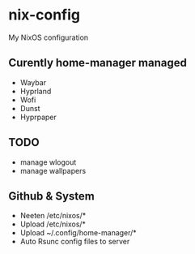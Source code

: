 # nix-config
My NixOS configuration

Curently home-manager managed
-----------------------------

- Waybar
- Hyprland
- Wofi
- Dunst
- Hyprpaper

TODO
----
- manage wlogout
- manage wallpapers

Github & System
---------------
- Neeten /etc/nixos/*
- Upload /etc/nixos/*
- Upload ~/.config/home-manager/*
- Auto Rsunc config files to server
